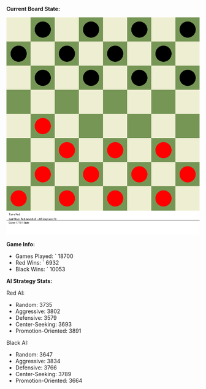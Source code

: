 
**Current Board State:**  
<!-- START_GIF -->
![Checkers Game](./checkers_game.gif)
<!-- END_GIF -->

**Game Info:**  
- Games Played: `<!-- GAMES_PLAYED --> 18700
- Red Wins: `<!-- RED_WINS --> 6932
- Black Wins: `<!-- BLACK_WINS --> 10053

<!-- AI_STATS -->
**AI Strategy Stats:**

Red AI:
- Random: 3735
- Aggressive: 3802
- Defensive: 3579
- Center-Seeking: 3693
- Promotion-Oriented: 3891

Black AI:
- Random: 3647
- Aggressive: 3834
- Defensive: 3766
- Center-Seeking: 3789
- Promotion-Oriented: 3664
